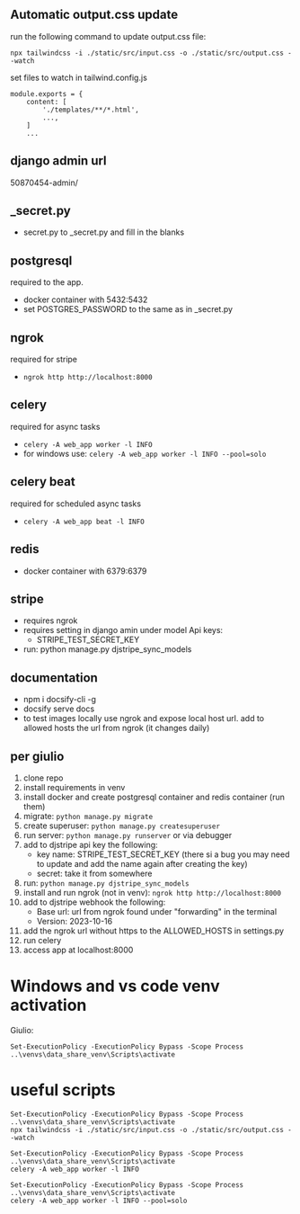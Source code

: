 ## Automatic output.css update
run the following command to update output.css file:

```
npx tailwindcss -i ./static/src/input.css -o ./static/src/output.css --watch
```
set files to watch in tailwind.config.js
```
module.exports = {
    content: [
        './templates/**/*.html',
        ...,
    ]
    ...
```

## django admin url
50870454-admin/

## _secret.py
 - secret.py to _secret.py and fill in the blanks

## postgresql
required to the app.
 - docker container with 5432:5432
 - set POSTGRES_PASSWORD to the same as in _secret.py


## ngrok
required for stripe
 - ```ngrok http http://localhost:8000```

## celery
required for async tasks
 - ```celery -A web_app worker -l INFO```
 - for windows use: ```celery -A web_app worker -l INFO --pool=solo```

## celery beat
required for scheduled async tasks
 - ```celery -A web_app beat -l INFO```

## redis
 - docker container with 6379:6379



## stripe
 - requires ngrok
 - requires setting in django amin under model Api keys:
    - STRIPE_TEST_SECRET_KEY
 - run: python manage.py djstripe_sync_models

## documentation
 - npm i docsify-cli -g
 - docsify serve docs
 - to test images locally use ngrok and expose local host url. add to allowed hosts the url from ngrok (it changes daily)

## per giulio
1. clone repo
2. install requirements in venv
3. install docker and create postgresql container and redis container (run them)
4. migrate: ```python manage.py migrate```
5. create superuser: ```python manage.py createsuperuser```
6. run server: ```python manage.py runserver``` or via debugger
7. add to djstripe api key the following:
    - key name: STRIPE_TEST_SECRET_KEY (there si a bug you may need to update and add the name again after creating the key)
    - secret: take it from somewhere
8. run: ```python manage.py djstripe_sync_models```
9. install and run ngrok (not in venv): ```ngrok http http://localhost:8000```
10. add to djstripe webhook the following:
     - Base url: url from ngrok found under "forwarding" in the terminal 
     - Version: 2023-10-16
11. add the ngrok url without https to the ALLOWED_HOSTS in settings.py
12. run celery
13. access app at localhost:8000

# Windows and vs code venv activation
Giulio: 
```
Set-ExecutionPolicy -ExecutionPolicy Bypass -Scope Process
..\venvs\data_share_venv\Scripts\activate 
``` 

# useful scripts
```
Set-ExecutionPolicy -ExecutionPolicy Bypass -Scope Process
..\venvs\data_share_venv\Scripts\activate 
npx tailwindcss -i ./static/src/input.css -o ./static/src/output.css --watch
```
```
Set-ExecutionPolicy -ExecutionPolicy Bypass -Scope Process
..\venvs\data_share_venv\Scripts\activate 
celery -A web_app worker -l INFO
```
```
Set-ExecutionPolicy -ExecutionPolicy Bypass -Scope Process
..\venvs\data_share_venv\Scripts\activate 
celery -A web_app worker -l INFO --pool=solo
```



